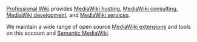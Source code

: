[Professional Wiki] provides [MediaWiki hosting], [MediaWiki consulting], [MediaWiki development], and [MediaWiki services].

We maintain a wide range of open source [MediaWiki extensions] and tools on this account and [Semantic MediaWiki].

[Professional Wiki]: https://professional.wiki/
[MediaWiki services]: https://professional.wiki/en/services
[MediaWiki hosting]: https://www.pro.wiki/
[MediaWiki consulting]: https://professional.wiki/en/mediawiki-consulting-services
[MediaWiki development]: https://professional.wiki/en/mediawiki-development
[MediaWiki extensions]: https://www.pro.wiki/articles/best-mediawiki-extensions/
[Semantic MediaWiki]: https://github.com/SemanticMediaWiki/